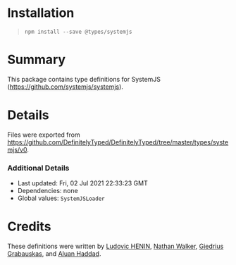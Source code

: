 # Installation
> `npm install --save @types/systemjs`

# Summary
This package contains type definitions for SystemJS (https://github.com/systemjs/systemjs).

# Details
Files were exported from https://github.com/DefinitelyTyped/DefinitelyTyped/tree/master/types/systemjs/v0.

### Additional Details
 * Last updated: Fri, 02 Jul 2021 22:33:23 GMT
 * Dependencies: none
 * Global values: `SystemJSLoader`

# Credits
These definitions were written by [Ludovic HENIN](https://github.com/ludohenin), [Nathan Walker](https://github.com/NathanWalker), [Giedrius Grabauskas](https://github.com/GiedriusGrabauskas), and [Aluan Haddad](https://github.com/aluanhaddad).
